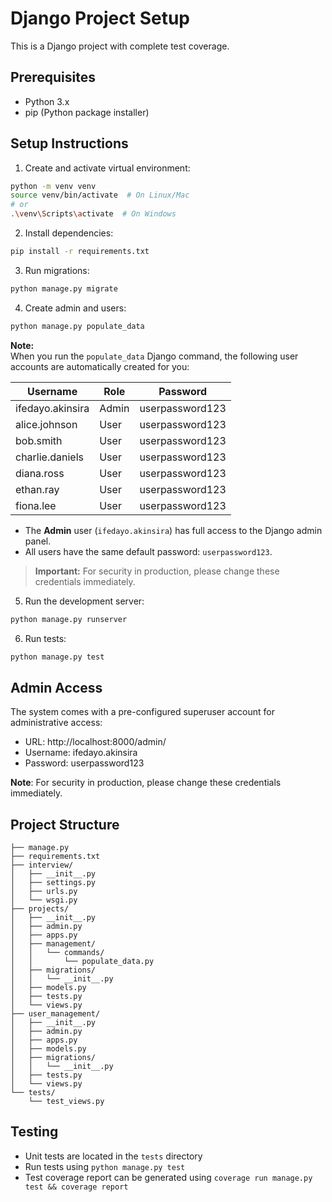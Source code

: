 # Django Project Setup

This is a Django project with complete test coverage.

## Prerequisites
- Python 3.x
- pip (Python package installer)

## Setup Instructions

1. Create and activate virtual environment:
```bash
python -m venv venv
source venv/bin/activate  # On Linux/Mac
# or
.\venv\Scripts\activate  # On Windows
```

2. Install dependencies:
```bash
pip install -r requirements.txt
```

3. Run migrations:
```bash
python manage.py migrate
```

4. Create admin and users:
```bash
python manage.py populate_data
```

**Note:**  
When you run the `populate_data` Django command, the following user accounts are automatically created for you:

| Username             | Role        | Password          |
|----------------------|-------------|-------------------|
| ifedayo.akinsira     | Admin       | userpassword123   |
| alice.johnson        | User        | userpassword123   |
| bob.smith            | User        | userpassword123   |
| charlie.daniels      | User        | userpassword123   |
| diana.ross           | User        | userpassword123   |
| ethan.ray            | User        | userpassword123   |
| fiona.lee            | User        | userpassword123   |

- The **Admin** user (`ifedayo.akinsira`) has full access to the Django admin panel.
- All users have the same default password: `userpassword123`.

> **Important:** For security in production, please change these credentials immediately.

5. Run the development server:
```bash
python manage.py runserver
```

6. Run tests:
```bash
python manage.py test
```

## Admin Access
The system comes with a pre-configured superuser account for administrative access:

- URL: http://localhost:8000/admin/
- Username: ifedayo.akinsira
- Password: userpassword123

**Note**: For security in production, please change these credentials immediately.

## Project Structure
```
├── manage.py
├── requirements.txt
├── interview/
│   ├── __init__.py
│   ├── settings.py
│   ├── urls.py
│   └── wsgi.py
├── projects/
│   ├── __init__.py
│   ├── admin.py
│   ├── apps.py
│   ├── management/
│   │   └── commands/
│   │       └── populate_data.py
│   ├── migrations/
│   │   └── __init__.py
│   ├── models.py
│   ├── tests.py
│   └── views.py
├── user_management/
│   ├── __init__.py
│   ├── admin.py
│   ├── apps.py
│   ├── models.py
│   ├── migrations/
│   │   └── __init__.py
│   ├── tests.py
│   └── views.py
└── tests/
    └── test_views.py
```

## Testing
- Unit tests are located in the `tests` directory
- Run tests using `python manage.py test`
- Test coverage report can be generated using `coverage run manage.py test && coverage report`